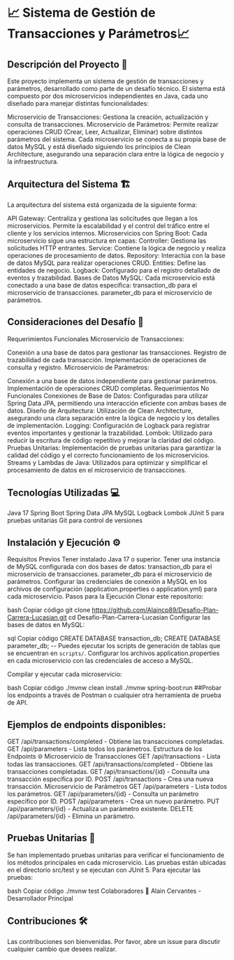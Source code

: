 # 📈 Sistema de Gestión de Transacciones y Parámetros📈

## Descripción del Proyecto 📝
Este proyecto implementa un sistema de gestión de transacciones y parámetros, desarrollado como parte de un desafío técnico. El sistema está compuesto por dos microservicios independientes en Java, cada uno diseñado para manejar distintas funcionalidades:

Microservicio de Transacciones: Gestiona la creación, actualización y consulta de transacciones.
Microservicio de Parámetros: Permite realizar operaciones CRUD (Crear, Leer, Actualizar, Eliminar) sobre distintos parámetros del sistema.
Cada microservicio se conecta a su propia base de datos MySQL y está diseñado siguiendo los principios de Clean Architecture, asegurando una separación clara entre la lógica de negocio y la infraestructura.

## Arquitectura del Sistema 🏗️
La arquitectura del sistema está organizada de la siguiente forma:

API Gateway: Centraliza y gestiona las solicitudes que llegan a los microservicios. Permite la escalabilidad y el control del tráfico entre el cliente y los servicios internos.
Microservicios con Spring Boot: Cada microservicio sigue una estructura en capas:
Controller: Gestiona las solicitudes HTTP entrantes.
Service: Contiene la lógica de negocio y realiza operaciones de procesamiento de datos.
Repository: Interactúa con la base de datos MySQL para realizar operaciones CRUD.
Entities: Define las entidades de negocio.
Logback: Configurado para el registro detallado de eventos y trazabilidad.
Bases de Datos MySQL: Cada microservicio está conectado a una base de datos específica:
transaction_db para el microservicio de transacciones.
parameter_db para el microservicio de parámetros.

## Consideraciones del Desafío 🚀
Requerimientos Funcionales
Microservicio de Transacciones:

Conexión a una base de datos para gestionar las transacciones.
Registro de trazabilidad de cada transacción.
Implementación de operaciones de consulta y registro.
Microservicio de Parámetros:

Conexión a una base de datos independiente para gestionar parámetros.
Implementación de operaciones CRUD completas.
Requerimientos No Funcionales
Conexiones de Base de Datos: Configuradas para utilizar Spring Data JPA, permitiendo una interacción eficiente con ambas bases de datos.
Diseño de Arquitectura: Utilización de Clean Architecture, asegurando una clara separación entre la lógica de negocio y los detalles de implementación.
Logging: Configuración de Logback para registrar eventos importantes y gestionar la trazabilidad.
Lombok: Utilizado para reducir la escritura de código repetitivo y mejorar la claridad del código.
Pruebas Unitarias: Implementación de pruebas unitarias para garantizar la calidad del código y el correcto funcionamiento de los microservicios.
Streams y Lambdas de Java: Utilizados para optimizar y simplificar el procesamiento de datos en el microservicio de transacciones.

## Tecnologías Utilizadas 💻
Java 17
Spring Boot
Spring Data JPA
MySQL
Logback
Lombok
JUnit 5 para pruebas unitarias
Git para control de versiones

## Instalación y Ejecución ⚙️
Requisitos Previos
Tener instalado Java 17 o superior.
Tener una instancia de MySQL configurada con dos bases de datos:
transaction_db para el microservicio de transacciones.
parameter_db para el microservicio de parámetros.
Configurar las credenciales de conexión a MySQL en los archivos de configuración (application.properties o application.yml) para cada microservicio.
Pasos para la Ejecución
Clonar este repositorio:

bash
Copiar código
git clone https://github.com/Alaincp89/Desafio-Plan-Carrera-Lucasian.git
cd Desafio-Plan-Carrera-Lucasian
Configurar las bases de datos en MySQL:

sql
Copiar código
CREATE DATABASE transaction_db;
CREATE DATABASE parameter_db;
-- Puedes ejecutar los scripts de generación de tablas que se encuentran en `scripts/`.
Configurar los archivos application.properties en cada microservicio con las credenciales de acceso a MySQL.

Compilar y ejecutar cada microservicio:

bash
Copiar código
./mvnw clean install
./mvnw spring-boot:run
##Probar los endpoints a través de Postman o cualquier otra herramienta de prueba de API. 

## Ejemplos de endpoints disponibles:

GET /api/transactions/completed - Obtiene las transacciones completadas.
GET /api/parameters - Lista todos los parámetros.
Estructura de los Endpoints 🌐
Microservicio de Transacciones
GET /api/transactions - Lista todas las transacciones.
GET /api/transactions/completed - Obtiene las transacciones completadas.
GET /api/transactions/{id} - Consulta una transacción específica por ID.
POST /api/transactions - Crea una nueva transacción.
Microservicio de Parámetros
GET /api/parameters - Lista todos los parámetros.
GET /api/parameters/{id} - Consulta un parámetro específico por ID.
POST /api/parameters - Crea un nuevo parámetro.
PUT /api/parameters/{id} - Actualiza un parámetro existente.
DELETE /api/parameters/{id} - Elimina un parámetro.

## Pruebas Unitarias 🧪
Se han implementado pruebas unitarias para verificar el funcionamiento de los métodos principales en cada microservicio. Las pruebas están ubicadas en el directorio src/test y se ejecutan con JUnit 5. Para ejecutar las pruebas:

bash
Copiar código
./mvnw test
Colaboradores 🤝
Alain Cervantes - Desarrollador Principal

## Contribuciones 🛠️
Las contribuciones son bienvenidas. Por favor, abre un issue para discutir cualquier cambio que desees realizar.


